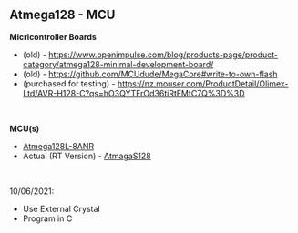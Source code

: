 Atmega128 - MCU
---------

**Micricontroller Boards**
* (old) - https://www.openimpulse.com/blog/products-page/product-category/atmega128-minimal-development-board/
* (old) - https://github.com/MCUdude/MegaCore#write-to-own-flash
* (purchased for testing) - https://nz.mouser.com/ProductDetail/Olimex-Ltd/AVR-H128-C?qs=hO3QYTFrOd36tiRtFMtC7Q%3D%3D


&nbsp;

**MCU(s)**
* [Atmega128L-8ANR](https://www.digikey.co.nz/product-detail/en/ATMEGA128L-8ANR/1611-ATMEGA128L-8ANRCT-ND/6831916?itemSeq=369322523)  
* Actual (RT Version) - [AtmagaS128](https://www.microchip.com/wwwproducts/en/ATmegaS128#additional-features)


&nbsp;

10/06/2021:
* Use External Crystal
* Program in C